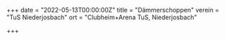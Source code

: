 +++
date = "2022-05-13T00:00:00Z"
title = "Dämmerschoppen"
verein = "TuS Niederjosbach"
ort = "Clubheim+Arena TuS, Niederjosbach"

+++
